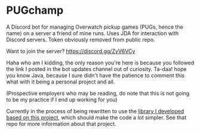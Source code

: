 # PUGchamp

A Discord bot for managing Overwatch pickup games (PUGs, hence the name) on a server a friend of mine runs. Uses JDA for interaction with Discord servers. Token obviously removed from public repo.

Want to join the server? https://discord.gg/ZvV6VCy

Haha who am I kidding, the only reason you're here is because you followed the link I posted in the bot updates channel out of curiosity. Ta-daa! hope you know Java, because I sure didn't have the patience to comment this what with it being a personal project and all.

(Prospective employers who may be reading, do note that this is not going to be my practice if I end up working for you)

Currently in the process of being rewritten to use the [library I developed based on this project](https://github.com/esSteres/discord-CMD), which should make the code a lot simpler. See that repo for more information about that project.
